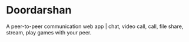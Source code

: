 # Doordarshan
A peer-to-peer communication web app | chat, video call, call, file share, stream, play games with your peer.
